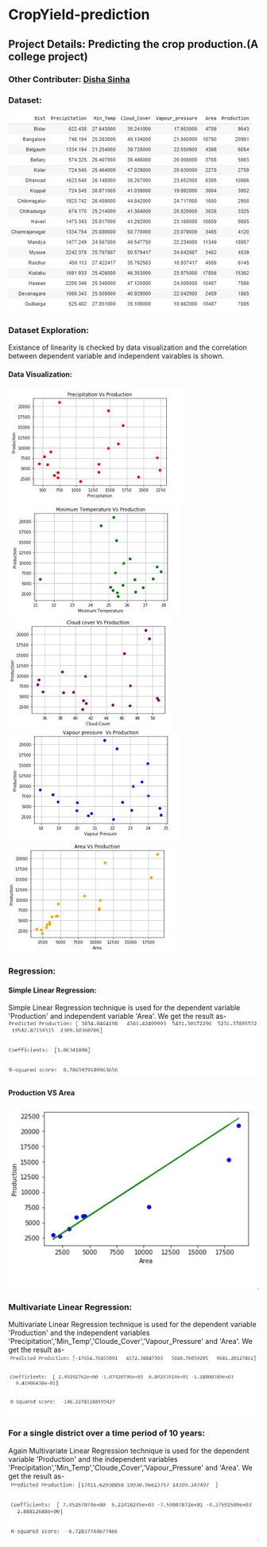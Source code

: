 # CropYield-prediction
## Project Details: Predicting the crop production.(A college project)
### Other Contributer: [Disha Sinha](https://github.com/disha2sinha)

### Dataset:
![Final Dataset](https://github.com/arghac14/CropYield-prediction/blob/master/Snapshots/Capture1.JPG)

### Dataset Exploration:
Existance of linearity is checked by data visualization and the correlation between dependent variable and independent vairables is shown.
#### Data Visualization:
![](https://github.com/arghac14/CropYield-prediction/blob/master/Snapshots/Capture2.JPG)
![](https://github.com/arghac14/CropYield-prediction/blob/master/Snapshots/Capture3.JPG)
![](https://github.com/arghac14/CropYield-prediction/blob/master/Snapshots/Capture4.JPG)
![](https://github.com/arghac14/CropYield-prediction/blob/master/Snapshots/Capture5.JPG)
![](https://github.com/arghac14/CropYield-prediction/blob/master/Snapshots/Capture6.JPG)

### Regression:
#### Simple Linear Regression:
Simple Linear Regression technique is used for the dependent variable 'Production' and independent variable 'Area'.
We get the result as-
![](https://github.com/arghac14/CropYield-prediction/blob/master/Snapshots/Capture8.JPG)

#### Production VS Area
![Plot: Production VS Area](https://github.com/arghac14/CropYield-prediction/blob/master/Snapshots/Capture7.JPG)
### Multivariate Linear Regression:
Multivariate Linear Regression technique is used for the dependent variable 'Production' and the independent variables 'Precipitation','Min_Temp','Cloude_Cover','Vapour_Pressure' and 'Area'.
We get the result as-
![](https://github.com/arghac14/CropYield-prediction/blob/master/Snapshots/Capture9.JPG)

### For a single district over a time period of 10 years:
Again Multivariate Linear Regression technique is used for the dependent variable 'Production' and the independent variables 'Precipitation','Min_Temp','Cloude_Cover','Vapour_Pressure' and 'Area'.
We get the result as-
![](https://github.com/arghac14/CropYield-prediction/blob/master/Snapshots/Capture10.JPG)
